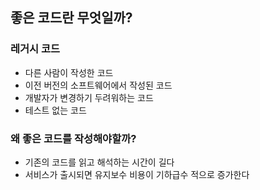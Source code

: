 ## 좋은 코드란 무엇일까?
### 레거시 코드 
- 다른 사람이 작성한 코드
- 이전 버전의 소프트웨어에서 작성된 코드
- 개발자가 변경하기 두려워하는 코드
- 테스트 없는 코드
### 왜 좋은 코드를 작성해야할까?
- 기존의 코드를 읽고 해석하는 시간이 길다
- 서비스가 출시되면 유지보수 비용이 기하급수 적으로 증가한다

